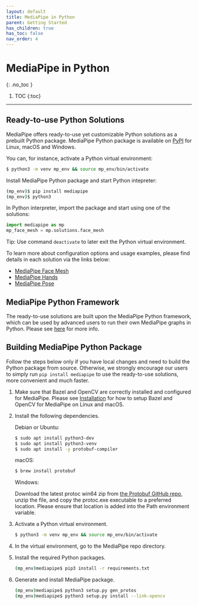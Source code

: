 ```yaml
---
layout: default
title: MediaPipe in Python
parent: Getting Started
has_children: true
has_toc: false
nav_order: 4
---
```


# MediaPipe in Python
{: .no_toc }

1. TOC
{:toc}
---

## Ready-to-use Python Solutions

MediaPipe offers ready-to-use yet customizable Python solutions as a prebuilt
Python package. MediaPipe Python package is available on
[PyPI](https://pypi.org/project/mediapipe/) for Linux, macOS and Windows.

You can, for instance, activate a Python virtual environment:

```bash
$ python3 -m venv mp_env && source mp_env/bin/activate
```

Install MediaPipe Python package and start Python intepreter:

```bash
(mp_env)$ pip install mediapipe
(mp_env)$ python3
```

In Python interpreter, import the package and start using one of the solutions:

```python
import mediapipe as mp
mp_face_mesh = mp.solutions.face_mesh
```

Tip: Use command `deactivate` to later exit the Python virtual environment.

To learn more about configuration options and usage examples, please find
details in each solution via the links below:

*   [MediaPipe Face Mesh](https://google.github.io/mediapipe/solutions/face_mesh#python-solution-api)
*   [MediaPipe Hands](https://google.github.io/mediapipe/solutions/hands#python-solution-api)
*   [MediaPipe Pose](https://google.github.io/mediapipe/solutions/pose#python-solution-api)

## MediaPipe Python Framework

The ready-to-use solutions are built upon the MediaPipe Python framework, which
can be used by advanced users to run their own MediaPipe graphs in Python.
Please see [here](./python_framework.md) for more info.

## Building MediaPipe Python Package

Follow the steps below only if you have local changes and need to build the
Python package from source. Otherwise, we strongly encourage our users to simply
run `pip install mediapipe` to use the ready-to-use solutions, more convenient
and much faster.

1.  Make sure that Bazel and OpenCV are correctly installed and configured for
    MediaPipe. Please see [Installation](./install.md) for how to setup Bazel
    and OpenCV for MediaPipe on Linux and macOS.

2.  Install the following dependencies.

    Debian or Ubuntu:

    ```bash
    $ sudo apt install python3-dev
    $ sudo apt install python3-venv
    $ sudo apt install -y protobuf-compiler
    ```

    macOS:

    ```bash
    $ brew install protobuf
    ```

    Windows:

    Download the latest protoc win64 zip from
    [the Protobuf GitHub repo](https://github.com/protocolbuffers/protobuf/releases),
    unzip the file, and copy the protoc.exe executable to a preferred
    location. Please ensure that location is added into the Path environment
    variable.

3.  Activate a Python virtual environment.

    ```bash
    $ python3 -m venv mp_env && source mp_env/bin/activate
    ```

4.  In the virtual environment, go to the MediaPipe repo directory.

5.  Install the required Python packages.

    ```bash
    (mp_env)mediapipe$ pip3 install -r requirements.txt
    ```

6.  Generate and install MediaPipe package.

    ```bash
    (mp_env)mediapipe$ python3 setup.py gen_protos
    (mp_env)mediapipe$ python3 setup.py install --link-opencv
    ```
